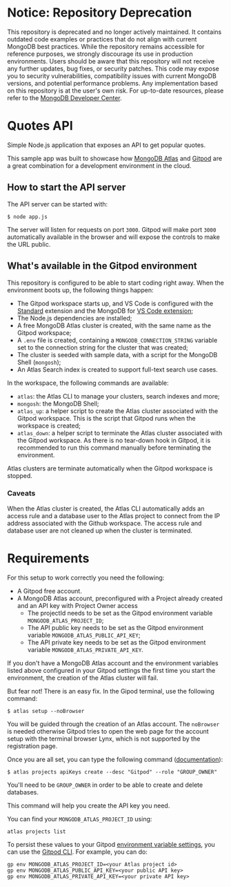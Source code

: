 # Notice: Repository Deprecation
This repository is deprecated and no longer actively maintained. It contains outdated code examples or practices that do not align with current MongoDB best practices. While the repository remains accessible for reference purposes, we strongly discourage its use in production environments.
Users should be aware that this repository will not receive any further updates, bug fixes, or security patches. This code may expose you to security vulnerabilities, compatibility issues with current MongoDB versions, and potential performance problems. Any implementation based on this repository is at the user's own risk.
For up-to-date resources, please refer to the [MongoDB Developer Center](https://mongodb.com/developer).


# Quotes API

Simple Node.js application that exposes an API to get popular quotes.

This sample app was built to showcase how [MongoDB Atlas](https://mongodb.com/atlas) and [Gitpod](https://gitpod.io) are a great combination for a development environment in the cloud.

## How to start the API server

The API server can be started with:

```
$ node app.js
```
The server will listen for requests on port `3000`. Gitpod will make port `3000` automatically available in the browser and will expose the controls to make the URL public.

## What's available in the Gitpod environment

This repository is configured to be able to start coding right away. When the environment boots up, the following things happen:

* The Gitpod workspace starts up, and VS Code is configured with the [Standard](https://marketplace.visualstudio.com/items?itemName=standard.vscode-standard) extension and the MongoDB for [VS Code extension](https://marketplace.visualstudio.com/items?itemName=mongodb.mongodb-vscode);
* The Node.js dependencies are installed;
* A free MongoDB Atlas cluster is created, with the same name as the Gitpod workspace;
* A `.env` file is created, containing a `MONGODB_CONNECTION_STRING` variable set to the connection string for the cluster that was created;
* The cluster is seeded with sample data, with a script for the MongoDB Shell (`mongosh`);
* An Atlas Search index is created to support full-text search use cases.

In the workspace, the following commands are available:
* `atlas`: the Atlas CLI to manage your clusters, search indexes and more;
* `mongosh`: the MongoDB Shell;
* `atlas_up`: a helper script to create the Atlas cluster associated with the Gitpod workspace. This is the script that Gitpod runs when the workspace is created;
* `atlas_down`: a helper script to terminate the Atlas cluster associated with the Gitpod workspace. As there is no tear-down hook in Gitpod, it is recommended to run this command manually before terminating the environment.

Atlas clusters are terminate automatically when the Gitpod workspace is stopped.

### Caveats

When the Atlas cluster is created, the Atlas CLI automatically adds an access rule and a database user to the Atlas project to connect from the IP address associated with the Github workspace. The access rule and database user are not cleaned up when the cluster is terminated.

# Requirements

For this setup to work correctly you need the following:
* A Gitpod free account.
* A MongoDB Atlas account, preconfigured with a Project already created and an API key with Project Owner access
  * The projectId needs to be set as the Gitpod environment variable `MONGODB_ATLAS_PROJECT_ID`;
  * The API public key needs to be set as the Gitpod environment variable `MONGODB_ATLAS_PUBLIC_API_KEY`;
  * The API private key needs to be set as the Gitpod environment variable `MONGODB_ATLAS_PRIVATE_API_KEY`.

If you don't have a MongoDB Atlas account and the environment variables listed above configured in your Gitpod settings the first time you start the environment, the creation of the Atlas cluster will fail.

But fear not! There is an easy fix. In the Gipod terminal, use the following command:

```
$ atlas setup --noBrowser
```

You will be guided through the creation of an Atlas account. The `noBrowser` is needed otherwise Gitpod tries to open the web page for the account setup with the terminal browser Lynx, which is not supported by the registration page.

Once you are all set, you can type the following command ([documentation](https://www.mongodb.com/docs/atlas/cli/stable/command/atlas-projects-apiKeys-create/)):

```
$ atlas projects apiKeys create --desc "Gitpod" --role "GROUP_OWNER"
```

You'll need to be `GROUP_OWNER` in order to be able to create and delete databases.

This command will help you create the API key you need. 

You can find your `MONGODB_ATLAS_PROJECT_ID` using:

```
atlas projects list
```


To persist these values to your Gitpod [environment variable settings](https://gitpod.io/variables), you can use the [Gitpod CLI](https://www.gitpod.io/docs/references/gitpod-cli).
For example, you can do:

```
gp env MONGODB_ATLAS_PROJECT_ID=<your Atlas project id>
gp env MONGODB_ATLAS_PUBLIC_API_KEY=<your public API key>
gp env MONGODB_ATLAS_PRIVATE_API_KEY=<your private API key>
```
